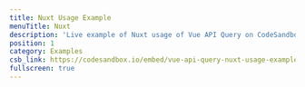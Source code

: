 ```yaml
---
title: Nuxt Usage Example
menuTitle: Nuxt
description: 'Live example of Nuxt usage of Vue API Query on CodeSandbox.'
position: 1
category: Examples
csb_link: https://codesandbox.io/embed/vue-api-query-nuxt-usage-example-9jhny?hidenavigation=1&theme=dark
fullscreen: true
---
```


<code-sandbox :src="csb_link"></code-sandbox>
